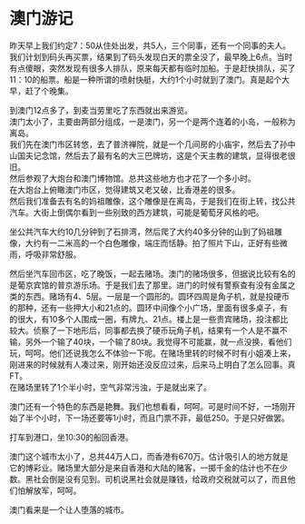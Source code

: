 # 澳门游记  
昨天早上我们约定7：50从住处出发，共5人，三个同事，还有一个同事的夫人。我们计划到码头再买票，结果到了码头发现白天的票全没了，最早晚上6点。当时有点傻眼，突然发现有很多人排队，原来每天都有临时加船。于是赶快排队，买了11：10的船票。船是一种所谓的喷射快艇，大约1个小时就到了澳门。真是起个大早，赶了个晚集。  
  
到澳门12点多了，到麦当劳里吃了东西就出来游览。  
澳门太小了，主要由两部分组成，一是澳门，另一个是两个连着的小岛，一般称为离岛。  
我们先在澳门市区转悠，去了普济禅院，就是一个几间房的小庙宇，然后去了孙中山国夫记念馆，然后去了最有名的大三巴牌坊，这是个天主教的建筑，显得很老很旧。  
然后参观了大炮台和澳门博物馆。总共这些地方也才花了一个多小时。  
在大炮台上俯瞰澳门市区，觉得建筑又老又破，比香港差的很多。  
然后我们准备去有名的妈祖雕像，这个雕像是在离岛，于是我们在街上转，找公共汽车。大街上倒偶尔看到一些别致的西方建筑，可能是葡萄牙风格的吧。  
  
坐公共汽车大约10几分钟到了石排湾，然后爬了大约40多分钟的山到了妈祖雕像，大约有一二米高的一个白色雕像，端庄而恬静。拍了照片下山，正好有些微雨，呼吸非常舒服。  
  
然后坐汽车回市区，吃了晚饭，一起去赌场。澳门的赌场很多，但据说比较有名的是葡京宾馆的普京游乐场。于是我们去了那里。进门的时候有警察查有没有金属之类的东西。赌场有4、5层。一层是一个圆形的。圆环四周是角子机，就是投硬币的那种，还有一些押大小和21点的。圆环中间像个小广场，里面有很多桌子，有的很大，有10多个人围成一圈，有牌九、21点。楼上是一些贵宾赌场，投注都比较大。侦察了一下地形后，同事都去换了硬币玩角子机，结果有一个人是不赢不输，另外一个输了40块，一个输了80块。我觉得不可能赢，就一点没换，看他们玩，呵呵。他们还说我怎么不体验一下呢。在赌场里转的时候不时有小姐凑上来，刚进来的时候就有人凑过来，刚开始还没反应过来，后来马上明白了怎么回事。真FT。  
在赌场里转了1个半小时，空气非常污浊，于是就出来了。  
  
澳门还有一个特色的东西是艳舞。我们也想看看，呵呵。可是时间不好，一场刚开始了半个小时，下一场还要等1小时，而且门票不菲，最低250。于是只好做罢。  
  
打车到港口，坐10:30的船回香港。  
  
澳门这个城市太小了，总共44万人口，而香港有670万。估计吸引人的地方就是它的博彩业。赌场里大部分是来自香港和大陆的赌客，一掷千金的估计也不在少数。黑社会倒是没有见到。司机说黑社会就是赚钱，给政府交税就可以了，而且他们怕解放军，呵呵。  
  
澳门看来是一个让人堕落的城市。  
  
